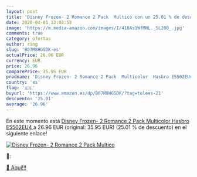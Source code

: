 ```yaml
---
layout: post
title: 'Disney Frozen- 2 Romance 2 Pack  Multico con un 25.01 % de descuento'
date: 2020-04-01 12:02:53
image: 'https://m.media-amazon.com/images/I/418As1WfMNL._SL200_.jpg'
comments: true
category: ofertas
author: ring
slug: 'B07M8HGSDK-es'
actualPrice: 26.96 EUR
currency: EUR
price: 26.96
comparePrice: 35.95 EUR
prodname: 'Disney Frozen- 2 Romance 2 Pack  Multicolor  Hasbro E5502EU4 '
country: 'es'
flag: '🇪🇸'
buyurl: 'https://www.amazon.es/dp/B07M8HGSDK/?tag=tolees-21'
descuento: '25.01'
average: '26.96'
---
```


En este momento está [Disney Frozen- 2 Romance 2 Pack  Multicolor  Hasbro E5502EU4 ](https://www.amazon.es/dp/B07M8HGSDK/?tag=tolees-21) a 26.96 EUR (original: 35.95 EUR) (25.01 %  de descuento) en el siguiente enlace!

[![Disney Frozen- 2 Romance 2 Pack  Multico](https://m.media-amazon.com/images/I/418As1WfMNL._SL200_.jpg)](https://www.amazon.es/dp/B07M8HGSDK/?tag=tolees-21)

🔎:


[🛒 Aquí!!!](https://www.amazon.es/dp/B07M8HGSDK/?tag=tolees-21)

